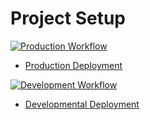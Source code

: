 # Project Setup

[![Production Workflow](https://github.com/tnvrravish/logging_homework_temp/actions/workflows/prod.yml/badge.svg)](https://github.com/tnvrravish/logging_homework_temp/actions/workflows/prod.yml)
* [Production Deployment](https://temp-prod.herokuapp.com/)


[![Development Workflow](https://github.com/tnvrravish/logging_homework_temp/actions/workflows/dev.yml/badge.svg)](https://github.com/tnvrravish/logging_homework_temp/actions/workflows/dev.yml)

* [Developmental Deployment](https://temp-dev.herokuapp.com/)

